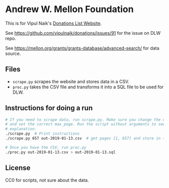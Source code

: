 # Andrew W. Mellon Foundation

This is for Vipul Naik's [Donations List Website](https://github.com/vipulnaik/donations).

See https://github.com/vipulnaik/donations/issues/91 for the issue on DLW repo.

See https://mellon.org/grants/grants-database/advanced-search/ for data source.

## Files

- `scrape.py` scrapes the website and stores data in a CSV.
- `proc.py` takes the CSV file and transforms it into a SQL file to be used for DLW.

## Instructions for doing a run

```bash
# If you need to scrape data, run scrape.py. Make sure you change the date
# and set the correct max_page. Run the script without arguments to see an
# explanation.
./scrape.py  # Print instructions
./scrape.py 657 out-2019-01-13.csv  # get pages [1, 657] and store in the CSV

# Once you have the CSV, run proc.py
./proc.py out-2019-01-13.csv > out-2019-01-13.sql
```

## License

CC0 for scripts, not sure about the data.
